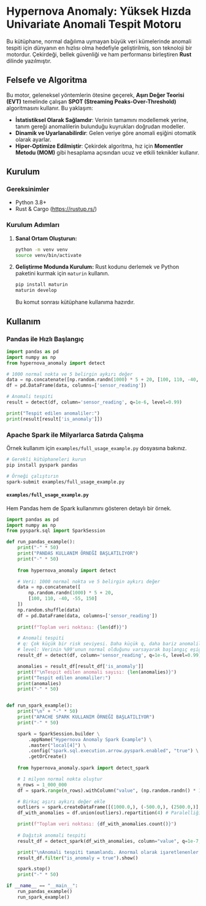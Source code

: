 # Hypernova Anomaly: Yüksek Hızda Univariate Anomali Tespit Motoru

Bu kütüphane, normal dağılıma uymayan büyük veri kümelerinde anomali tespiti için dünyanın en hızlısı olma hedefiyle geliştirilmiş, son teknoloji bir motordur. Çekirdeği, bellek güvenliği ve ham performansı birleştiren **Rust** dilinde yazılmıştır.

## Felsefe ve Algoritma

Bu motor, geleneksel yöntemlerin ötesine geçerek, **Aşırı Değer Teorisi (EVT)** temelinde çalışan **SPOT (Streaming Peaks-Over-Threshold)** algoritmasını kullanır. Bu yaklaşım:

-   **İstatistiksel Olarak Sağlamdır**: Verinin tamamını modellemek yerine, tanım gereği anomalilerin bulunduğu kuyrukları doğrudan modeller.
-   **Dinamik ve Uyarlanabilirdir**: Gelen veriye göre anomali eşiğini otomatik olarak ayarlar.
-   **Hiper-Optimize Edilmiştir**: Çekirdek algoritma, hız için **Momentler Metodu (MOM)** gibi hesaplama açısından ucuz ve etkili teknikler kullanır.

## Kurulum

### Gereksinimler
- Python 3.8+
- Rust & Cargo (https://rustup.rs/)

### Kurulum Adımları
1.  **Sanal Ortam Oluşturun:**
    ```bash
    python -m venv venv
    source venv/bin/activate
    ```
2.  **Geliştirme Modunda Kurulum:**
    Rust kodunu derlemek ve Python paketini kurmak için `maturin` kullanın.
    ```bash
    pip install maturin
    maturin develop
    ```
    Bu komut sonrası kütüphane kullanıma hazırdır.

## Kullanım

### Pandas ile Hızlı Başlangıç

```python
import pandas as pd
import numpy as np
from hypernova_anomaly import detect

# 1000 normal nokta ve 5 belirgin aykırı değer
data = np.concatenate([np.random.randn(1000) * 5 + 20, [100, 110, -40, -55, 150]])
df = pd.DataFrame(data, columns=['sensor_reading'])

# Anomali tespiti
result = detect(df, column='sensor_reading', q=1e-6, level=0.99)

print("Tespit edilen anomaliler:")
print(result[result['is_anomaly']])
```
### Apache Spark ile Milyarlarca Satırda Çalışma
Örnek kullanım için `examples/full_usage_example.py` dosyasına bakınız.
```bash
# Gerekli kütüphaneleri kurun
pip install pyspark pandas

# Örneği çalıştırın
spark-submit examples/full_usage_example.py
```
#### `examples/full_usage_example.py`
Hem Pandas hem de Spark kullanımını gösteren detaylı bir örnek.

```python
import pandas as pd
import numpy as np
from pyspark.sql import SparkSession

def run_pandas_example():
    print("-" * 50)
    print("PANDAS KULLANIM ÖRNEĞİ BAŞLATILIYOR")
    print("-" * 50)
    
    from hypernova_anomaly import detect

    # Veri: 1000 normal nokta ve 5 belirgin aykırı değer
    data = np.concatenate([
        np.random.randn(1000) * 5 + 20, 
        [100, 110, -40, -55, 150]
    ])
    np.random.shuffle(data)
    df = pd.DataFrame(data, columns=['sensor_reading'])
    
    print(f"Toplam veri noktası: {len(df)}")

    # Anomali tespiti
    # q: Çok küçük bir risk seviyesi. Daha küçük q, daha bariz anomalileri bulur.
    # level: Verinin %99'unun normal olduğunu varsayarak başlangıç eşiğini belirler.
    result_df = detect(df, column='sensor_reading', q=1e-6, level=0.99)

    anomalies = result_df[result_df['is_anomaly']]
    print(f"\nTespit edilen anomali sayısı: {len(anomalies)}")
    print("Tespit edilen anomaliler:")
    print(anomalies)
    print("-" * 50)


def run_spark_example():
    print("\n" + "-" * 50)
    print("APACHE SPARK KULLANIM ÖRNEĞİ BAŞLATILIYOR")
    print("-" * 50)

    spark = SparkSession.builder \
        .appName("Hypernova Anomaly Spark Example") \
        .master("local[4]") \
        .config("spark.sql.execution.arrow.pyspark.enabled", "true") \
        .getOrCreate()
        
    from hypernova_anomaly.spark import detect_spark

    # 1 milyon normal nokta oluştur
    n_rows = 1_000_000
    df = spark.range(n_rows).withColumn("value", (np.random.randn() * 10 + 50))

    # Birkaç aşırı aykırı değer ekle
    outliers = spark.createDataFrame([(1000.0,), (-500.0,), (2500.0,)], ["value"])
    df_with_anomalies = df.union(outliers).repartition(4) # Paralelliği sağlamak için

    print(f"Toplam veri noktası: {df_with_anomalies.count()}")
    
    # Dağıtık anomali tespiti
    result_df = detect_spark(df_with_anomalies, column="value", q=1e-7, level=0.995)

    print("\nAnomali tespiti tamamlandı. Anormal olarak işaretlenenler:")
    result_df.filter("is_anomaly = true").show()

    spark.stop()
    print("-" * 50)

if __name__ == "__main__":
    run_pandas_example()
    run_spark_example()
```
